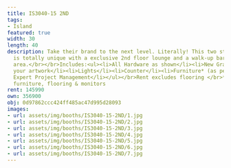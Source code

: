```yaml
---
title: IS3040-15 2ND
tags:
- Island
featured: true
width: 30
length: 40
description: Take their brand to the next level. Literally! This two story booth design
  is totally unique with a exclusive 2nd floor lounge and a walk-up bar / reception
  area.</br></br>Includes:<ul><li>All Hardware as shown</li><li>New Graphics with
  your artwork</li><li>Lights</li><li>Counter</li><li>Furniture* (as per availability)</li><li>Friendly
  Expert Project Management</li></ul></br>Rent excludes flooring </br>*Own excludes
  furniture, flooring & monitors
rent: 145990
own: 356900
obj: 0d97862ccc424ff485ac47d995d28093
images:
- url: assets/img/booths/IS3040-15-2ND/1.jpg
- url: assets/img/booths/IS3040-15-2ND/2.jpg
- url: assets/img/booths/IS3040-15-2ND/3.jpg
- url: assets/img/booths/IS3040-15-2ND/4.jpg
- url: assets/img/booths/IS3040-15-2ND/5.jpg
- url: assets/img/booths/IS3040-15-2ND/6.jpg
- url: assets/img/booths/IS3040-15-2ND/7.jpg
---
```


